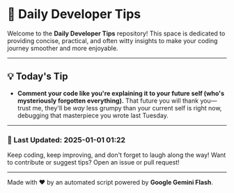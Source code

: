 
# 🌟 Daily Developer Tips

Welcome to the **Daily Developer Tips** repository! This space is dedicated to providing concise, practical, and often witty insights to make your coding journey smoother and more enjoyable.

---

## 💡 Today's Tip

- **Comment your code like you're explaining it to your future self (who's mysteriously forgotten everything).**  That future you will thank you—trust me, they'll be *way* less grumpy than your current self is right now, debugging that masterpiece you wrote last Tuesday.

---

### 📅 Last Updated: 2025-01-01 01:22

Keep coding, keep improving, and don't forget to laugh along the way! Want to contribute or suggest tips? Open an issue or pull request!

---

Made with ❤️ by an automated script powered by **Google Gemini Flash**.
